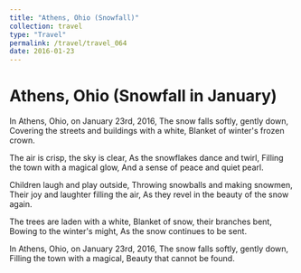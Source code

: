 ```yaml
---
title: "Athens, Ohio (Snowfall)"
collection: travel
type: "Travel"
permalink: /travel/travel_064
date: 2016-01-23
---
```


# Athens, Ohio (Snowfall in January)
In Athens, Ohio, on January 23rd, 2016,
The snow falls softly, gently down,
Covering the streets and buildings with a white,
Blanket of winter's frozen crown.

The air is crisp, the sky is clear,
As the snowflakes dance and twirl,
Filling the town with a magical glow,
And a sense of peace and quiet pearl.

Children laugh and play outside,
Throwing snowballs and making snowmen,
Their joy and laughter filling the air,
As they revel in the beauty of the snow again.

The trees are laden with a white,
Blanket of snow, their branches bent,
Bowing to the winter's might,
As the snow continues to be sent.

In Athens, Ohio, on January 23rd, 2016,
The snow falls softly, gently down,
Filling the town with a magical,
Beauty that cannot be found.
